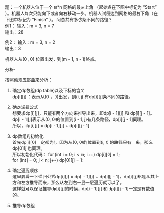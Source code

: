 题：一个机器人位于一个 m*n 网格的最左上角 （起始点在下图中标记为 “Start” ）。机器人每次只能向下或者向右移动一步。机器人试图达到网格的最右下角（在下图中标记为 “Finish” ）。
问总共有多少条不同的路径？  
例1： 输入：m = 3, n = 7  
	  输出：28  
	    
例2： 输入：m = 3, n = 2  
	  输出：3  

机器人从(0 , 0) 位置出发，到(m - 1, n - 1)终点。  
  
  
分析:  
  
按照动规五部曲来分析：  
  
1. 确定dp数组(dp table)以及下标的含义  
dp[i][j] ：表示从(0 ，0)出发，到(i, j) 有dp[i][j]条不同的路径。  
  
2. 确定递推公式  
想要求dp[i][j]，只能有两个方向来推导出来，即dp[i - 1][j] 和 dp[i][j - 1]。  
dp[i - 1][j]表示从(0, 0)的位置到(i - 1, j)有几条路径，dp[i][j - 1]同理。  
所以，dp[i][j] =  dp[i - 1][j] + dp[i][j - 1]  
  
3. dp数组的初始化    
首先dp[i][0]一定都为1，因为从(0, 0)的位置到(i, 0)的路径只有一条，那么dp[0][j]也同理。  
所以初始化代码： for (int i = 0; i < m; i++) dp[i][0] = 1;  
				 for (int j = 0; j < n; j++) dp[0][j] = 1;  
  
4. 确定遍历顺序  
这里要看一下递归公式dp[i][j] =  dp[i - 1][j] + dp[i][j - 1]，dp[i][j]都是从其上方和左方推导而来，那么从左到右一层一层遍历就可以了。  
这样就可以保证推导dp[i][j]的时候，dp[i - 1][j] 和 dp[i][j - 1]一定是有数值的。  
  
5. 推导dp数组  
  